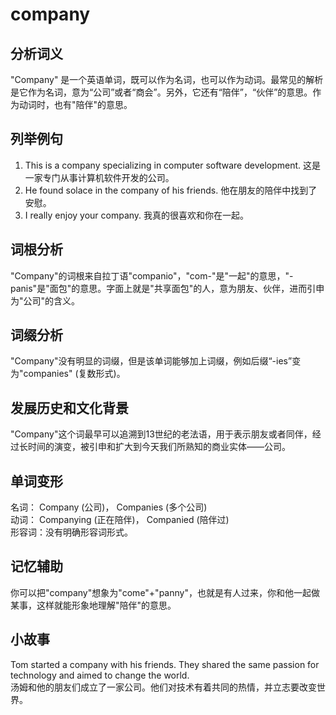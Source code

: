 # company

## 分析词义

  

"Company" 是一个英语单词，既可以作为名词，也可以作为动词。最常见的解析是它作为名词，意为“公司”或者“商会”。另外，它还有“陪伴”，“伙伴”的意思。作为动词时，也有"陪伴"的意思。

  

## 列举例句

  

1.  This is a company specializing in computer software development. 这是一家专门从事计算机软件开发的公司。
2.  He found solace in the company of his friends. 他在朋友的陪伴中找到了安慰。
3.  I really enjoy your company. 我真的很喜欢和你在一起。

  

## 词根分析

  

"Company"的词根来自拉丁语"companio"，"com-"是"一起"的意思，"-panis"是"面包"的意思。字面上就是"共享面包"的人，意为朋友、伙伴，进而引申为"公司"的含义。

  

## 词缀分析

  

"Company"没有明显的词缀，但是该单词能够加上词缀，例如后缀“-ies”变为"companies" (复数形式)。

  

## 发展历史和文化背景

  

"Company"这个词最早可以追溯到13世纪的老法语，用于表示朋友或者同伴，经过长时间的演变，被引申和扩大到今天我们所熟知的商业实体——公司。

  

## 单词变形

  

名词： Company (公司)， Companies (多个公司)  
动词： Companying (正在陪伴)， Companied (陪伴过)  
形容词：没有明确形容词形式。

  

## 记忆辅助

  

你可以把"company"想象为"come"+"panny"，也就是有人过来，你和他一起做某事，这样就能形象地理解"陪伴"的意思。

  

## 小故事

  

Tom started a company with his friends. They shared the same passion for technology and aimed to change the world.  
汤姆和他的朋友们成立了一家公司。他们对技术有着共同的热情，并立志要改变世界。
